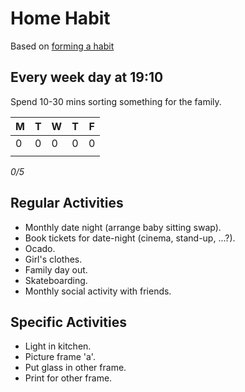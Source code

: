 # Home Habit

Based on [forming a habit](./habit.html)

## Every week day at 19:10

Spend 10-30 mins sorting something for the family.

| M | T | W | T | F  |
|---|---|---|---|---|
| 0 | 0 | 0 | 0 | 0 |
|   |   |   |   |   |

_0/5_

## Regular Activities

* Monthly date night (arrange baby sitting swap).
* Book tickets for date-night (cinema, stand-up, ...?).
* Ocado.
* Girl's clothes.
* Family day out.
* Skateboarding.
* Monthly social activity with friends.

## Specific Activities

* Light in kitchen.
* Picture frame 'a'.
* Put glass in other frame.
* Print for other frame.
